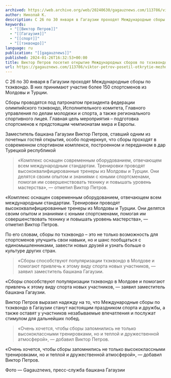 ```yaml
---
archived: https://web.archive.org/web/20240630/gagauznews.com/113786/viktor-petrov-posetil-otkrytie-mezhdunarodnyh-sborov-po-thekvondo-v-gagauzii.html
author: Николай К.
description: С 26 по 30 января в Гагаузии проходят Международные сборы по тхэквондо. В них принимают участие более 150 спортсменов из Молдовы и Турции. Сборы проводятся под патронатом президента федерации олимпийского тхэквондо, Исполнительного комитета, Главного управления по делам молодежи и спорта, а также регионального спортивного лицея. Главная цель мероприятия – подготовка спортсменов к предстоящим чемпионатам мира и Европы. Заместитель башкана Гагаузии Виктор Петров, ставший одним из почетных гостей открытия, особо подчеркнул, что сборы проходят в современном спортивном комплексе, построенном и переданном в дар Турецкой республикой «Комплекс оснащен современным оборудованием, отвечающем всем международным стандартам. Тренировки проводят высококвалифицированные тренеры из Молдовы и Турции. […]
keywords:
  - "[[Виктор Петров]]"
  - "[[Гагаузия]]"
  - "[[спорт]]"
  - "[[тэквондо]]"
language: ru
publication: "[[gagauznews]]"
published: 2024-01-26T16:32:53+00:00
title: Виктор Петров посетил открытие Международных сборов по тхэквондо в Гагаузии
url: https://gagauznews.com/113786/viktor-petrov-posetil-otkrytie-mezhdunarodnyh-sborov-po-thekvondo-v-gagauzii.html
---
```


С 26 по 30 января в Гагаузии проходят Международные сборы по тхэквондо. В них принимают участие более 150 спортсменов из Молдовы и Турции.

Сборы проводятся под патронатом президента федерации олимпийского тхэквондо, Исполнительного комитета, Главного управления по делам молодежи и спорта, а также регионального спортивного лицея. Главная цель мероприятия – подготовка спортсменов к предстоящим чемпионатам мира и Европы.



Заместитель башкана Гагаузии Виктор Петров, ставший одним из почетных гостей открытия, особо подчеркнул, что сборы проходят в современном спортивном комплексе, построенном и переданном в дар Турецкой республикой

> «Комплекс оснащен современным оборудованием, отвечающем всем международным стандартам. Тренировки проводят высококвалифицированные тренеры из Молдовы и Турции. Они делятся своим опытом и знаниями с юными спортсменами, помогая им совершенствовать технику и повышать уровень мастерства», — отметил Виктор Петров.

«Комплекс оснащен современным оборудованием, отвечающем всем международным стандартам. Тренировки проводят высококвалифицированные тренеры из Молдовы и Турции. Они делятся своим опытом и знаниями с юными спортсменами, помогая им совершенствовать технику и повышать уровень мастерства», — отметил Виктор Петров.

По его словам, сборы по тхэквондо – это не только возможность для спортсменов улучшить свои навыки, но и шанс пообщаться с единомышленниками, завести новых друзей и узнать больше о культуре других стран.



> «Сборы способствуют популяризации тхэквондо в Молдове и помогают привлечь к этому виду спорта новых участников, — заявил заместитель башкана Гагаузии.

«Сборы способствуют популяризации тхэквондо в Молдове и помогают привлечь к этому виду спорта новых участников, — заявил заместитель башкана Гагаузии.

Виктор Петров выразил надежду на то, что Международные сборы по тхэквондо в Гагаузии станут настоящим праздником спорта и дружбы, а также оставят у участников незабываемые впечатления и послужат стимулом для дальнейших побед.



> «Очень хочется, чтобы сборы запомнились не только высококлассными тренировками, но и теплой и дружественной атмосферой», — добавил Виктор Петров.

«Очень хочется, чтобы сборы запомнились не только высококлассными тренировками, но и теплой и дружественной атмосферой», — добавил Виктор Петров.





















Фото — Gagauznews, пресс-служба башкана Гагаузии